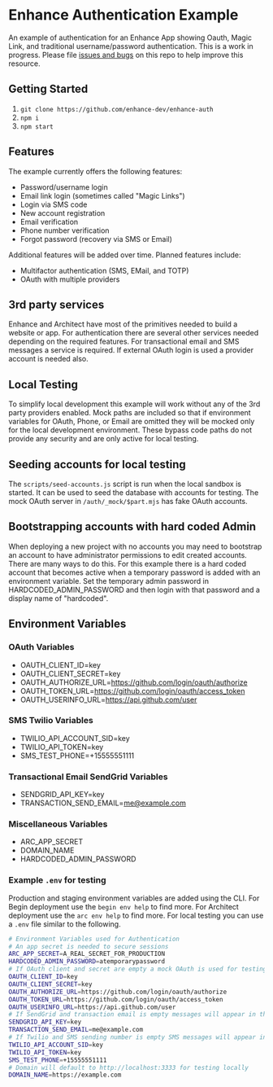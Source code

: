 # Enhance Authentication Example
An example of authentication for an Enhance App showing Oauth, Magic Link, and traditional username/password authentication.
This is a work in progress. Please file [issues and bugs](https://github.com/enhance-dev/enhance-auth/issues) on this repo to help improve this resource.

## Getting Started
1. `git clone https://github.com/enhance-dev/enhance-auth`
2. `npm i`
3. `npm start`

## Features
The example currently offers the following features:
- Password/username login
- Email link login (sometimes called "Magic Links")
- Login via SMS code 
- New account registration
- Email verification
- Phone number verification
- Forgot password (recovery via SMS or Email)

Additional features will be added over time. Planned features include:
- Multifactor authentication (SMS, EMail, and TOTP)
- OAuth with multiple providers

## 3rd party services
Enhance and Architect have most of the primitives needed to build a website or app.
For authentication there are several other services needed depending on the required features.
For transactional email and SMS messages a service is required. 
If external OAuth login is used a provider account is needed also. 

## Local Testing
To simplify local development this example will work without any of the 3rd party providers enabled.
Mock paths are included so that if environment variables for OAuth, Phone, or Email are omitted they will be mocked only for the local development environment. 
These bypass code paths do not provide any security and are only active for local testing.

## Seeding accounts for local testing
The `scripts/seed-accounts.js` script is run when the local sandbox is started. 
It can be used to seed the database with accounts for testing. 
The mock OAuth server in `/auth/_mock/$part.mjs` has fake OAuth accounts. 


## Bootstrapping accounts with hard coded Admin
When deploying a new project with no accounts you may need to bootstrap an account to have administrator permissions to edit created accounts. 
There are many ways to do this. 
For this example there is a hard coded account that becomes active when a temporary password is added with an environment variable. 
Set the temporary admin password in HARDCODED_ADMIN_PASSWORD and then login with that password and a display name of "hardcoded". 

## Environment Variables

### OAuth Variables
- OAUTH_CLIENT_ID=key
- OAUTH_CLIENT_SECRET=key
- OAUTH_AUTHORIZE_URL=https://github.com/login/oauth/authorize
- OAUTH_TOKEN_URL=https://github.com/login/oauth/access_token
- OAUTH_USERINFO_URL=https://api.github.com/user

### SMS Twilio Variables
- TWILIO_API_ACCOUNT_SID=key
- TWILIO_API_TOKEN=key
- SMS_TEST_PHONE=+15555551111

### Transactional Email SendGrid Variables
- SENDGRID_API_KEY=key
- TRANSACTION_SEND_EMAIL=me@example.com

### Miscellaneous Variables
- ARC_APP_SECRET
- DOMAIN_NAME
- HARDCODED_ADMIN_PASSWORD

### Example `.env` for testing
Production and staging environment variables are added using the CLI. 
For Begin deployment use the `begin env help` to find more. 
For Architect deployment use the `arc env help` to find more.
For local testing you can use a `.env` file similar to the following.

```bash
# Environment Variables used for Authentication
# An app secret is needed to secure sessions
ARC_APP_SECRET=A_REAL_SECRET_FOR_PRODUCTION
HARDCODED_ADMIN_PASSWORD=atemporarypassword
# If OAuth client and secret are empty a mock OAuth is used for testing `/auth/_mock`
OAUTH_CLIENT_ID=key
OAUTH_CLIENT_SECRET=key
OAUTH_AUTHORIZE_URL=https://github.com/login/oauth/authorize
OAUTH_TOKEN_URL=https://github.com/login/oauth/access_token
OAUTH_USERINFO_URL=https://api.github.com/user
# If SendGrid and transaction email is empty messages will appear in the console for testing
SENDGRID_API_KEY=key
TRANSACTION_SEND_EMAIL=me@example.com
# If Twilio and SMS sending number is empty SMS messages will appear in the console for testing
TWILIO_API_ACCOUNT_SID=key
TWILIO_API_TOKEN=key
SMS_TEST_PHONE=+15555551111
# Domain will default to http://localhost:3333 for testing locally
DOMAIN_NAME=https://example.com
```
